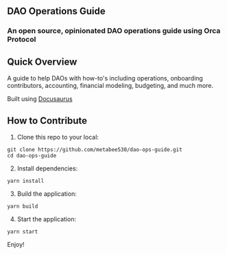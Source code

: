 ## DAO Operations Guide
### An open source, opinionated DAO operations guide using Orca Protocol

## Quick Overview
A guide to help DAOs with how-to's including operations, onboarding contributors, accounting, financial modeling, budgeting, and much more.

Built using [Docusaurus](https://docusaurus.io/)

## How to Contribute
1) Clone this repo to your local:
```
git clone https://github.com/metabee530/dao-ops-guide.git
cd dao-ops-guide
```

2) Install dependencies:
```
yarn install
```

3) Build the application:
```
yarn build
```

4) Start the application:
```
yarn start
```

Enjoy!
